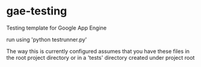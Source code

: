 # gae-testing
Testing template for Google App Engine

run using 'python testrunner.py'

The way this is currently configured assumes that you have these files in the
root project directory or in a 'tests' directory created under project root
